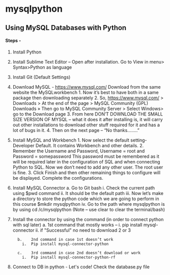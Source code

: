 # mysqlpython
## Using MySQL Databases with Python

#### Steps -



1.	Install Python 
2.	Install Sublime Text Editor – Open after installation. Go to View in menu> Syntax>Python as language
3.	Install Git (Default Settings)
4.	Download MySQL - https://www.mysql.com/  Download from the same website the MySQLworkbench
          1.	Now it’s best to have both in a same package then downloading separately
          2.	So, https://www.mysql.com/ > Downloads > At the end of the page > MySQL Community (GPL) Downloads » Then go to MySQL Community Server > Select Windows> go to the Download   page
          3.	From here DON’T DOWNLOAD THE SMALL SIZE VERSION OF MYSQL – what it does it after installing is, it will carry out other installations to download other stuff required for it and has a lot of bugs in it.
          4.	Then on the next page – “No thanks……..”
 
5.	Install MySQL and Workbench
          1.	Now select the default setting- Developer Default. It contains Workbench and other details.
          2.	Remember the Username and Password, Username = root and Password = somepassword
          This password must be remembered as it will be required later in the configuration of SQL and when connecting Python to SQL. Now we don’t need to add any other user. The root user is fine.
          3.	Click Finish and then other remaining things to configure will be displayed. Complete the configurations.

6.	Install MySQL Connector
          a.	Go to Git bash
            i.	Check the current path using $pwd command
            ii.	It should be the default path
            iii.	Now let’s make a directory to store the python code which we are going to perform in this course $mkdir mysqlpython
            iv.	Go to the path where mysqlpython is by using cd /c/mysqlpython (Note – use clear to clear the terminal/bash)

7.	Install the connector by using the command (in order to connect python with sql later)
          a.	1st command that mostly works –
            i.	pip install mysql-connector 
            ii.	if "Successful" no need to download 2 or 3

          b.	2nd command in case 1st doesn’t work
            i.	Pip install mysql-connector-python

          c.	3rd command in case 2nd doesn’t download or work
            i.	Pip install mysql-connector-python-rf

8.	Connect to DB in python - Let's code! Check the database.py file
